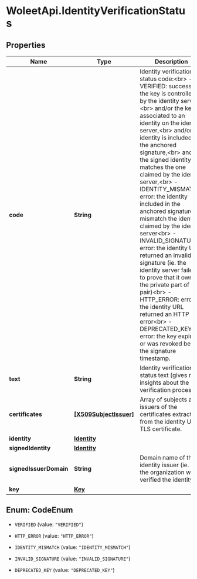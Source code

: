 # WoleetApi.IdentityVerificationStatus

## Properties

Name | Type | Description | Notes
------------ | ------------- | ------------- | -------------
**code** | **String** | Identity verification status code:&lt;br&gt; - VERIFIED: success: the key is controlled by the identity server,&lt;br&gt; and/or the key is associated to an identity on the identity server,&lt;br&gt; and/or the identity is included in the anchored signature,&lt;br&gt; and/or the signed identity matches the one claimed by the identity server,&lt;br&gt; - IDENTITY_MISMATCH: error: the identity included in the anchored signature mismatch the identity claimed by the identity server&lt;br&gt; - INVALID_SIGNATURE: error: the identity URL returned an invalid signature (ie. the identity server failed to prove that it owns the private part of key pair)&lt;br&gt; - HTTP_ERROR: error: the identity URL returned an HTTP error&lt;br&gt; - DEPRECATED_KEY: error: the key expired or was revoked before the signature timestamp.  | [optional] 
**text** | **String** | Identity verification status text (gives more insights about the verification process). | [optional] 
**certificates** | [**[X509SubjectIssuer]**](X509SubjectIssuer.md) | Array of subjects and issuers of the certificates extracted from the identity URL&#39;s TLS certificate. | [optional] 
**identity** | [**Identity**](Identity.md) |  | [optional] 
**signedIdentity** | [**Identity**](Identity.md) |  | [optional] 
**signedIssuerDomain** | **String** | Domain name of the identity issuer (ie. of the organization who verified the identity). | [optional] 
**key** | [**Key**](Key.md) |  | [optional] 



## Enum: CodeEnum


* `VERIFIED` (value: `"VERIFIED"`)

* `HTTP_ERROR` (value: `"HTTP_ERROR"`)

* `IDENTITY_MISMATCH` (value: `"IDENTITY_MISMATCH"`)

* `INVALID_SIGNATURE` (value: `"INVALID_SIGNATURE"`)

* `DEPRECATED_KEY` (value: `"DEPRECATED_KEY"`)




